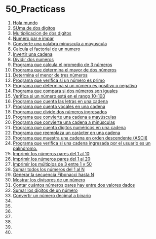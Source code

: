 # 50_Practicass

  1. [Hola mundo](https://gist.github.com/leonardovargasp/c835116353b32463c4100d929f229c86)
  2. [SUma de dos digitos](https://gist.github.com/leonardovargasp/3fdea2b38da416c0cfa9f145eca14306)
  3. [Multiplicacion de dos digitos](https://gist.github.com/leonardovargasp/18a0675990ea33ee8c8f20402c9ff3da)
  4. [Numero par e impar](https://gist.github.com/leonardovargasp/fd58a03556609e2bd28c8469b6bf5f37)
  5. [Convierte una palabra minuscula a mayuscula](https://gist.github.com/leonardovargasp/fdb3cd0676d21d274ff22c8f0603a896)
  6. [Calcula el factorial de un numero](https://gist.github.com/leonardovargasp/ddafae4b6e88f63143ad3a9490ec2aad)
  7. [Invertir una cadena](https://gist.github.com/leonardovargasp/420ca958d75be375aa0e03639d7b3aba)
  8. [Dividir dos numeros](https://gist.github.com/leonardovargasp/635089f818bf65dbc636e74445230b58)
  9. [Programa que calcula el promedio de 3 números](https://gist.github.com/leonardovargasp/3e6a2d0aa27f9de06928c0c062f94ae4)
  10. [Programa que determina el mayor de dos números](https://gist.github.com/leonardovargasp/f59b6ebc9513a163b48ef9fbcf753aea)
  11. [Determina el menor de tres números](https://gist.github.com/leonardovargasp/ba18ba8c1daccd6532e46531bab8d2be)
  12. [Programa que verifica si un número es primo](https://gist.github.com/leonardovargasp/a860c8cae7b1469e7d46b80bd4a41699)
  13. [Programa que determina si un número es positivo o negativo](https://gist.github.com/leonardovargasp/c639d23a711d88b783c63fc00bb99eee)
  14. [Programa que compara si dos números son iguales](https://gist.github.com/leonardovargasp/a306d2097c8bc22fb18703f129815664)
  15. [Verifica si un número está en el rango 10-100](https://gist.github.com/leonardovargasp/fd3332e499ec582453422ef4ebde30be)
  16. [Programa que cuenta las letras en una cadena](https://gist.github.com/leonardovargasp/7388ac3af01db77f29650deffa0668c0)
  17. [Programa que cuenta vocales en una cadena](https://gist.github.com/leonardovargasp/d9f94ff15e065e7b5f7b0f288281e671)
  18. [Programa que divide dos números ingresados](https://gist.github.com/leonardovargasp/ddd9848ee886127703e5c80a0ac4b7db)
  19. [Programa que convierte una cadena a mayúsculas](https://gist.github.com/leonardovargasp/368b4debdc3b7dd939581acd42748925)
  20. [Programa que convierte una cadena a minúsculas](https://gist.github.com/leonardovargasp/d516a697a389f9da8cc639951af8738c)
  21. [Programa que cuenta dígitos numéricos en una cadena](https://gist.github.com/leonardovargasp/993dfc90b4554c173b300e861702fea1)
  22. [Programa que reemplaza un carácter en una cadena](https://gist.github.com/leonardovargasp/a8cfa18c9546a93f122b6c8036552898)
  23. [Programa que muestra una cadena en orden descendente (ASCII)](https://gist.github.com/leonardovargasp/5d70172d09dd504d1c27b32e324de404)
  24. [Programa que verifica si una cadena ingresada por el usuario es un palíndromo.](https://gist.github.com/leonardovargasp/c496f0ad6201946243fb33d88fca895d)
  25. [Imprimir los números pares del 1 al 10](https://gist.github.com/leonardovargasp/bb162cdfb8afd09f4aa41106c0a75fc2)
  26. [Imprimir los números pares del 1 al 20](https://gist.github.com/leonardovargasp/4c57667e7b1c73fdd66ad4f02ab5cfa7)
  27. [Imprimir los múltiplos de 3 entre 1 y 50](https://gist.github.com/leonardovargasp/eeb9a24b434a5fcaeed6760d134a9cb4)
  28. [Sumar todos los números del 1 al N](https://gist.github.com/leonardovargasp/f7eb463b80cc743e764eacad74dfe304)
  29. [Generar la secuencia Fibonacci hasta N](https://gist.github.com/leonardovargasp/4b300a2c81a5a8561a964734a1b3a766)
  30. [Mostrar los divisores de un número](https://gist.github.com/leonardovargasp/60fdc385458bd89d7c9be0c1dec53481)
  31. [Contar cuántos números pares hay entre dos valores dados](https://gist.github.com/leonardovargasp/a4880a2b987c9d1c5aa28f243b4ce5da)
  32. [Sumar los dígitos de un número](https://gist.github.com/leonardovargasp/ae6eb19bdeec2755febe9037c3d4ccbd)
  33. [Convertir un número decimal a binario](https://gist.github.com/leonardovargasp/004e19384cfc54d13babbd8980651b5e)
  34. []()
  35. []()
  36. []()
  37. []()
  38. []()
  39. []()
  40. []()
